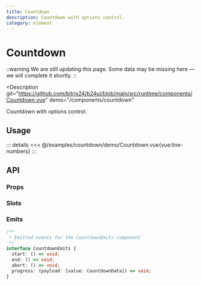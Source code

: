 ```yaml
---
title: Countdown
description: Countdown with options control.
category: element
---
```

<script setup>
import CountdownExample from '/examples/countdown/Countdown.vue';
</script>
# Countdown

::warning
We are still updating this page. Some data may be missing here — we will complete it shortly.
::

<Description 
  git="https://github.com/bitrix24/b24ui/blob/main/src/runtime/components/Countdown.vue"
  demo="/components/countdown"
>
  Countdown with options control.
</Description>

## Usage

<div class="lg:min-h-[260px]">
  <ClientOnly>
    <CountdownExample />
  </ClientOnly>
</div>

::: details
<<< @/examples/countdown/demo/Countdown.vue{vue:line-numbers}
:::

## API

### Props

<ComponentProps component="Countdown" />

### Slots

<ComponentSlots component="Countdown" />

### Emits

```ts
/**
 * Emitted events for the CountdownEmits component
 */
interface CountdownEmits {
  start: () => void;
  end: () => void;
  abort: () => void;
  progress: (payload: [value: CountdownData]) => void;
}
```
